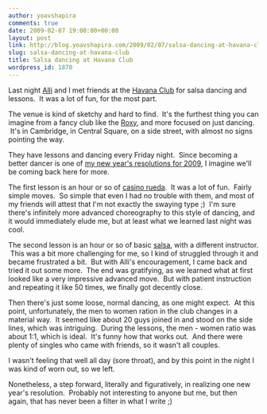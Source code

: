```yaml
---
author: yoavshapira
comments: true
date: 2009-02-07 19:00:00+00:00
layout: post
link: http://blog.yoavshapira.com/2009/02/07/salsa-dancing-at-havana-club/
slug: salsa-dancing-at-havana-club
title: Salsa dancing at Havana Club
wordpress_id: 1870
---
```


Last night [Alli](http://allisonshapira.com) and I met friends at the [Havana Club](http://www.havanaclubsalsa.com/) for salsa dancing and lessons.  It was a lot of fun, for the most part.

  


The venue is kind of sketchy and hard to find.  It's the furthest thing you can imagine from a fancy club like the [Roxy](http://www.roxyplex.com/index-roxy.htm), and more focused on just dancing.  It's in Cambridge, in Central Square, on a side street, with almost no signs pointing the way.

  


They have lessons and dancing every Friday night.  Since becoming a better dancer is one of [my new year's resolutions for 2009](http://yoavs.blogspot.com/2008/12/new-years-resolutions-2008-2009.html), I imagine we'll be coming back here for more.  


  


The first lesson is an hour or so of [casino rueda](http://en.wikipedia.org/wiki/Rueda_de_Casino).  It was a lot of fun.  Fairly simple moves.  So simple that even I had no trouble with them, and most of my friends will attest that I'm not exactly the swaying type ;)  I'm sure there's infinitely more advanced choreography to this style of dancing, and it would immediately elude me, but at least what we learned last night was cool.

  


The second lesson is an hour or so of basic [salsa](http://en.wikipedia.org/wiki/Salsa_(dance)), with a different instructor.  This was a bit more challenging for me, so I kind of struggled through it and became frustrated a bit.  But with Alli's encouragement, I came back and tried it out some more.  The end was gratifying, as we learned what at first looked like a very impressive advanced move.  But with patient instruction and repeating it like 50 times, we finally got decently close.

  


Then there's just some loose, normal dancing, as one might expect.  At this point, unfortunately, the men to women ration in the club changes in a material way.  It seemed like about 20 guys joined in and stood on the side lines, which was intriguing.  During the lessons, the men - women ratio was about 1:1, which is ideal.  It's funny how that works out.  And there were plenty of singles who came with friends, so it wasn't all couples.

  


I wasn't feeling that well all day (sore throat), and by this point in the night I was kind of worn out, so we left.

  


Nonetheless, a step forward, literally and figuratively, in realizing one new year's resolution.  Probably not interesting to anyone but me, but then again, that has never been a filter in what I write ;)

  


  

